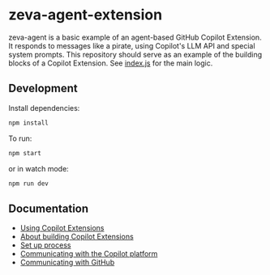 # zeva-agent-extension

zeva-agent is a basic example of an agent-based GitHub Copilot Extension. It responds to messages like a pirate, using Copilot's LLM API and special system prompts. This repository should serve as an example of the building blocks of a Copilot Extension. See [index.js](/index.js) for the main logic.

## Development

Install dependencies:

```bash
npm install
```

To run:

```bash
npm start
```

or in watch mode:

```bash
npm run dev
```

## Documentation
- [Using Copilot Extensions](https://docs.github.com/en/copilot/using-github-copilot/using-extensions-to-integrate-external-tools-with-copilot-chat)
- [About building Copilot Extensions](https://docs.github.com/en/copilot/building-copilot-extensions/about-building-copilot-extensions)
- [Set up process](https://docs.github.com/en/copilot/building-copilot-extensions/setting-up-copilot-extensions)
- [Communicating with the Copilot platform](https://docs.github.com/en/copilot/building-copilot-extensions/building-a-copilot-agent-for-your-copilot-extension/configuring-your-copilot-agent-to-communicate-with-the-copilot-platform)
- [Communicating with GitHub](https://docs.github.com/en/copilot/building-copilot-extensions/building-a-copilot-agent-for-your-copilot-extension/configuring-your-copilot-agent-to-communicate-with-github)
